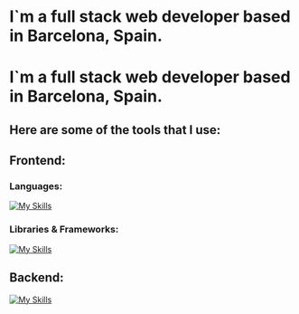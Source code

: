 <style>h1,h2,h3,h4 { border-bottom: 0; } </style>



# I`m a full stack web developer based in Barcelona, Spain.

<div>
  <h1 style="border-bottom: 0">I`m a full stack web developer based in Barcelona, Spain.</h1>
</div>

## Here are some of the tools that I use: 

## Frontend:

### Languages:

[![My Skills](https://skillicons.dev/icons?i=js,html,css)](https://skillicons.dev)

### Libraries & Frameworks:

[![My Skills](https://skillicons.dev/icons?i=react,angular,vue,bootstrap,redux,vite)](https://skillicons.dev)

## Backend:

[![My Skills](https://skillicons.dev/icons?i=js,html,css,react,angular,vue,bootstrap,figma,firebase,heroku,jest,jquery,mongodb,mysql,nextjs,nodejs,npm,postman,redux,regex,sass,sentry,solidity,tailwind,threejs,ubuntu,vercel,vite,vscode,yarn)](https://skillicons.dev)


